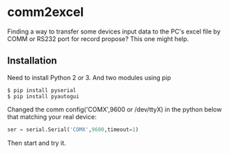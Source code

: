 # comm2excel

Finding a way to transfer some devices input data to the PC's excel file by COMM or RS232 port for record propose? This one might help.

Installation
------------
Need to install Python 2 or 3. And two modules using pip
```Shell
$ pip install pyserial
$ pip install pyautogui
```

Changed the comm config('COMX',9600 or /dev/ttyX) in the python below that matching your real device:

```Python
ser = serial.Serial('COMX',9600,timeout=1)
```

Then start and try it.
